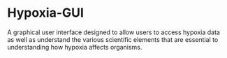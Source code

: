# Hypoxia-GUI
A graphical user interface designed to allow users to access hypoxia data as well as understand the various scientific elements that are essential to understanding how hypoxia affects organisms. 
